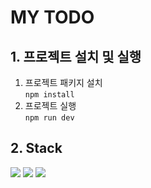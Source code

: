 # MY TODO
## 1. 프로젝트 설치 및 실행
1. 프로젝트 패키지 설치   
```npm install```   
2. 프로젝트 실행   
```npm run dev```

## 2. Stack
<img src="https://img.shields.io/badge/Typescript-blue?style=for-the-badge&logo=typescript&logoColor=white"> <img src="https://img.shields.io/badge/react-skyblue?style=for-the-badge&logo=react&logoColor=white"> <img src="https://img.shields.io/badge/tailwindCss-yellow?style=for-the-badge&logo=tailwindCss&logoColor=white">

